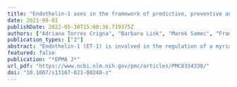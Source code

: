 ```yaml
---
title: "Endothelin-1 axes in the framework of predictive, preventive and personalised (3P) medicine"
date: 2021-08-01
publishDate: 2022-05-30T15:00:36.719375Z
authors: ["Adriana Torres Crigna", "Barbara Link", "Marek Samec", "Frank A. Giordano", "Peter Kubatka", "Olga Golubnitschaja"]
publication_types: ["2"]
abstract: "Endothelin-1 (ET-1) is involved in the regulation of a myriad of processes highly relevant for physical and mental well-being; female and male health; in the modulation of senses, pain, stress reactions and drug sensitivity as well as healing processes, amongst others. Shifted ET-1 homeostasis may influence and predict the development and progression of suboptimal health conditions, metabolic impairments with cascading complications, ageing and related pathologies, cardiovascular diseases, neurodegenerative pathologies, aggressive malignancies, modulating, therefore, individual outcomes of both non-communicable and infectious diseases such as COVID-19. This article provides an in-depth analysis of the involvement of ET-1 and related regulatory pathways in physiological and pathophysiological processes and estimates its capacity as a predictor of ageing and related pathologies,a sensor of lifestyle quality and progression of suboptimal health conditions to diseases for their targeted preventionand as a potent target for cost-effective treatments tailored to the person."
featured: false
publication: "*EPMA J*"
url_pdf: "https://www.ncbi.nlm.nih.gov/pmc/articles/PMC8334338/"
doi: "10.1007/s13167-021-00248-z"
---
```


